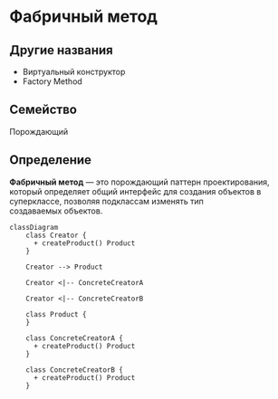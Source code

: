 # Фабричный метод

## Другие названия

- Виртуальный конструктор
- Factory Method

## Семейство

Порождающий

## Определение

**Фабричный метод** — это порождающий паттерн проектирования, который определяет общий интерфейс для создания объектов в суперклассе, позволяя подклассам изменять тип создаваемых объектов.

```mermaid
classDiagram
	class Creator {
	  + createProduct() Product
	}
	
	Creator --> Product
	
	Creator <|-- ConcreteCreatorA
	
	Creator <|-- ConcreteCreatorB
	
	class Product {
	}
	
	class ConcreteCreatorA {
	  + createProduct() Product
	}
	
	class ConcreteCreatorB {
	  + createProduct() Product
	}
```
